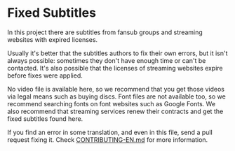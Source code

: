 # Fixed Subtitles

In this project there are subtitles from fansub groups and streaming websites with expired licenses.

Usually it's better that the subtitles authors to fix their own errors, but it isn't always possible: sometimes they don't have enough time or can't be contacted. It's also possible that the licenses of streaming websites expire before fixes were applied.

No video file is available here, so we recommend that you get those videos via legal means such as buying discs. Font files are not available too, so we recommend searching fonts on font websites such as Google Fonts. We also recommend that streaming services renew their contracts and get the fixed subtitles found here.

If you find an error in some translation, and even in this file, send a pull request fixing it. Check [CONTRIBUTING-EN.md](https://github.com/qgustavor/fixed-subtitles/blob/master/CONTRIBUTING-EN.md) for more information.
